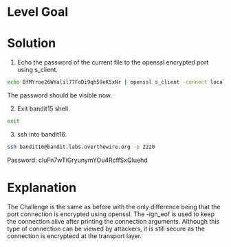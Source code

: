 # Level Goal

# Solution

1. Echo the password of the current file to the openssl encrypted port using s_client.

```Bash
echo BfMYroe26WYalil77FoDi9qh59eK5xNr | openssl s_client -connect localhost:30001 -ign_eof
```
The password should be visible now.

2. Exit bandit15 shell.
```Bash
exit
```

3. ssh into bandit16.
```Bash
ssh bandit16@bandit.labs.overthewire.org -p 2220
```
Password: cluFn7wTiGryunymYOu4RcffSxQluehd

# Explanation

The Challenge is the same as before with the only difference being that the port connection is encrypted using openssl. The -ign_eof is used to keep the connection alive after printing the connection arguments. Although this type of connection can be viewed by attackers, it is still secure as the connection is encryptecd at the transport layer.
